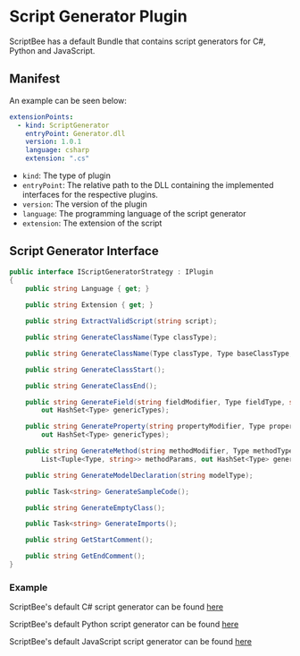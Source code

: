 ﻿# Script Generator Plugin

ScriptBee has a default Bundle that contains script generators for C#, Python and JavaScript.

## Manifest

An example can be seen below:

```yaml title="manifest.yaml"
extensionPoints:
  - kind: ScriptGenerator
    entryPoint: Generator.dll
    version: 1.0.1
    language: csharp
    extension: ".cs"
```

- `kind`: The type of plugin
- `entryPoint`: The relative path to the DLL containing the implemented interfaces for the respective plugins.
- `version`: The version of the plugin
- `language`: The programming language of the script generator
- `extension`: The extension of the script

## Script Generator Interface

```csharp title="IScriptGenerator.cs"
public interface IScriptGeneratorStrategy : IPlugin
{
    public string Language { get; }
    
    public string Extension { get; }

    public string ExtractValidScript(string script);

    public string GenerateClassName(Type classType);

    public string GenerateClassName(Type classType, Type baseClassType, out HashSet<Type> baseClassGenericTypes);

    public string GenerateClassStart();

    public string GenerateClassEnd();

    public string GenerateField(string fieldModifier, Type fieldType, string fieldName,
        out HashSet<Type> genericTypes);

    public string GenerateProperty(string propertyModifier, Type propertyType, string propertyName,
        out HashSet<Type> genericTypes);

    public string GenerateMethod(string methodModifier, Type methodType, string methodName,
        List<Tuple<Type, string>> methodParams, out HashSet<Type> genericTypes);

    public string GenerateModelDeclaration(string modelType);

    public Task<string> GenerateSampleCode();

    public string GenerateEmptyClass();

    public Task<string> GenerateImports();

    public string GetStartComment();

    public string GetEndComment();
}
```

### Example

ScriptBee's default C# script generator can be
found [here](https://github.com/dxworks/scriptbee/blob/master/Plugins/ScriptGeneration/DxWorks.ScriptBee.Plugin.ScriptGeneration.CSharp/ScriptGeneratorStrategy.cs)

ScriptBee's default Python script generator can be
found [here](https://github.com/dxworks/scriptbee/blob/master/Plugins/ScriptGeneration/DxWorks.ScriptBee.Plugin.ScriptGeneration.Python/ScriptGeneratorStrategy.cs)

ScriptBee's default JavaScript script generator can be
found [here](https://github.com/dxworks/scriptbee/blob/master/Plugins/ScriptGeneration/DxWorks.ScriptBee.Plugin.ScriptGeneration.Javascript/ScriptGeneratorStrategy.cs)

